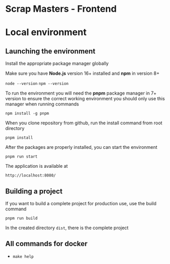 # Scrap Masters - Frontend

# Local environment
## Launching the environment

Install the appropriate package manager globally

Make sure you have **Node.js** version 16+ installed and **npm** in version 8+

`node --version`
`npm --version`

To run the environment you will need the **pnpm** package manager in 7+ version
to ensure the correct working environment you should only use this manager when 
running commands

`npm install -g pnpm`

When you clone repository from github, run the install command from root directory

`pnpm install`

After the packages are properly installed, you can start the environment

`pnpm run start`

The application is available at 

`http://localhost:8080/`


## Building a project

If you want to build a complete project for production use, use the build command

`pnpm run build`

In the created directory `dist`, there is the complete project

## All commands for docker

-  `make help`
